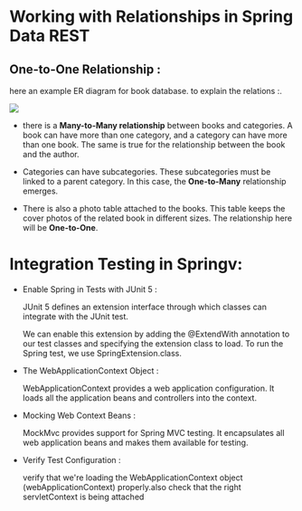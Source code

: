 # Working with Relationships in Spring Data REST 

## One-to-One Relationship :

 here an example ER diagram for book database. to explain the relations :.

![](https://miro.medium.com/max/851/1*wAT6A6Cka5vKpTrm_rFzIw.png)

+ there is a **Many-to-Many relationship** between books and categories. A book can have more than one category, and a category can have more than one book. The same is true for the relationship between the book and the author.

+ Categories can have subcategories. These subcategories must be linked to a parent category. In this case, the **One-to-Many** relationship emerges.

+ There is also a photo table attached to the books. This table keeps the cover photos of the related book in different sizes. The relationship here will be **One-to-One**.

# Integration Testing in Springv:

+ Enable Spring in Tests with JUnit 5 :

  JUnit 5 defines an extension interface through which classes can integrate with the JUnit test.

  We can enable this extension by adding the @ExtendWith annotation to our test classes and specifying the extension class to load. To run the Spring test, we use SpringExtension.class.


+ The WebApplicationContext Object :

  WebApplicationContext provides a web application configuration. It loads all the application beans and controllers into the context.

+ Mocking Web Context Beans :

  MockMvc provides support for Spring MVC testing. It encapsulates all web application beans and makes them available for testing.

+ Verify Test Configuration :

  verify that we're loading the WebApplicationContext object (webApplicationContext) properly.also check that the right servletContext is being attached